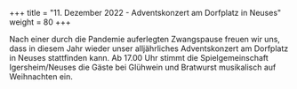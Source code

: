 +++
title = "11. Dezember 2022 - Adventskonzert am Dorfplatz in Neuses"
weight = 80
+++

Nach einer durch die Pandemie auferlegten Zwangspause freuen wir uns, dass in diesem Jahr wieder unser alljährliches
Adventskonzert am Dorfplatz in Neuses stattfinden kann.
Ab 17.00 Uhr stimmt die Spielgemeinschaft Igersheim/Neuses die Gäste bei Glühwein und Bratwurst musikalisch auf 
Weihnachten ein.